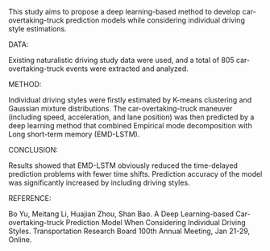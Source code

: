 This study aims to propose a deep learning-based method to develop car-overtaking-truck prediction models while considering individual driving style estimations. 

DATA:

Existing naturalistic driving study data were used, and a total of 805 car-overtaking-truck events were extracted and analyzed.

METHOD:

Individual driving styles were firstly estimated by K-means clustering and Gaussian mixture distributions. The car-overtaking-truck maneuver (including speed, acceleration, and lane position) was then predicted by a deep learning method that combined Empirical mode decomposition with Long short-term memory (EMD-LSTM).

CONCLUSION:

Results showed that EMD-LSTM obviously reduced the time-delayed prediction problems with fewer time shifts. Prediction accuracy of the model was significantly increased by including driving styles.

REFERENCE:

Bo Yu, Meitang Li, Huajian Zhou, Shan Bao. A Deep Learning-based Car-overtaking-truck Prediction Model When Considering Individual Driving Styles. Transportation Research Board 100th Annual Meeting, Jan 21-29, Online.
